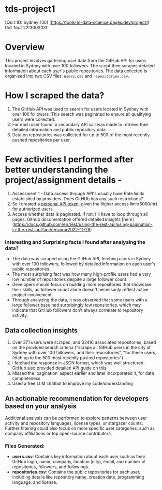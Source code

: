 # tds-project1
[Quiz ID: Sydney:100] (https://tools-in-data-science.pages.dev/project1)
Roll No# 22f3003031


# Overview

This project involves gathering user data from the GitHub API for users located in Sydney with over 100 followers. The script then scrapes detailed information about each user's public repositories. The data collected is organized into two CSV files: `users.csv` and `repositories.csv`.

# How I scraped the data?
1. The GitHub API was used to search for users located in Sydney with over 100 followers. This search was paginated to ensure all qualifying users were collected.
2. For each user found, a secondary API call was made to retrieve their detailed information and public repository data.
3. Data on repositories was collected for up to 500 of the most recently pushed repositories per user.

# Few activities I performed after better understanding the project/assignment details - 
1) Assessment 1 - Data access through API's usually have Rate limits established by providers. Does GitHUb has any such restrictions? 
2) So I created a [personal API token](https://github.com/settings/personal-access-tokens/new), given the higher access limit(5000/hr) for authorized users
3) Access whether data is paginated. If not, I'll have to loop through all pages. Github documentation offered detailed insights [here] (https://docs.github.com/en/rest/using-the-rest-api/using-pagination-in-the-rest-api?apiVersion=2022-11-28)

### Interesting and Surprising facts I found after analysing the data?

- The data was scraped using the GitHub API, fetching users in Sydney with over 100 followers, followed by detailed information on each user's public repositories.
- The most surprising fact was how many high-profile users had a very low number of repositories despite a large follower count.
- Developers should focus on building more repositories that showcase their skills, as follower count alone doesn't necessarily reflect active project involvement.
- Through analyzing the data, it was observed that some users with a large follower base had surprisingly few repositories, which may indicate that GitHub followers don’t always correlate to repository activity.

## Data collection insights
1. Over 371 users were scraped, and 32416 associated repositories, based on the provided search criteria ("scrape all GitHub users in the city of Sydney with over 100 followers, and their repositories", "for these users, fetch up to the 500 most recently pushed repositories")
2. I fetched the response in JSON format, which was well structured. GitHub also provided detailed [API guide](https://docs.github.com/en/rest/about-the-rest-api/about-the-rest-api?apiVersion=2022-11-28) on this
3. Missed the ‘pagination’ aspect earlier and later incorporated it, for data completeness
5. Used a free LLM chatbot to improve my code/understanding

## An actionable recommendation for developers based on your analysis

Additional analysis can be performed to explore patterns between user activity and repository languages, license types, or stargazer counts. Further filtering could also focus on more specific user categories, such as company affiliations or top open-source contributors.


### Files Generated:
- **users.csv**: Contains key information about each user such as their GitHub login, name, company, location (city), email, and number of repositories, followers, and followings.
- **repositories.csv**: Contains the public repositories for each user, including details like repository name, creation date, programming language, and license.

